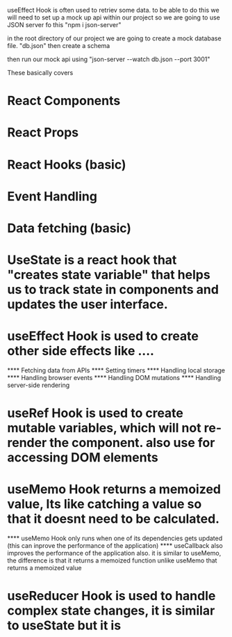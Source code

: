 useEffect Hook is often used to retriev some data.
to be able to do this we will need to set up a mock up api within our project
so we are going to use JSON server fo this "npm i json-server"

in the root directory of our project we are going to create a mock database file. "db.json"
then create a schema

then run our mock api using "json-server --watch db.json --port 3001"


These basically covers 
# React Components
# React Props
# React Hooks (basic)
# Event Handling
# Data fetching (basic)


# UseState is a react hook that "creates state variable" that helps us to track state in components and updates the user interface.


# useEffect Hook is used to create other side effects like ....
**** Fetching data from APIs
**** Setting timers
**** Handling local storage
**** Handling browser events
**** Handling DOM mutations
**** Handling server-side rendering

# useRef Hook is used to create mutable variables, which will not re-render the component. also use for accessing DOM elements

# useMemo Hook returns a memoized value, Its like catching a value so that it doesnt need to be calculated. 
**** useMemo Hook only runs when one of its dependencies gets updated (this can inprove the performance of the application)
**** useCallback also improves the performance of the application also. it is similar to useMemo, the difference is that it returns a memoized function unlike useMemo that returns a memoized value

# useReducer Hook is used to handle complex state changes, it is similar to useState but it is